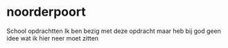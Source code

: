 # noorderpoort
School opdrachtten
Ik ben bezig met deze opdracht maar heb bij god geen idee wat ik hier neer moet zitten
